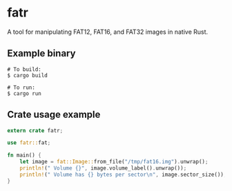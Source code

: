 # fatr
A tool for manipulating FAT12, FAT16, and FAT32 images in native Rust.

## Example binary
```shell
# To build:
$ cargo build

# To run:
$ cargo run
```

## Crate usage example

```rust
extern crate fatr;

use fatr::fat;

fn main() {
    let image = fat::Image::from_file("/tmp/fat16.img").unwrap();
    println!(" Volume {}", image.volume_label().unwrap());
    println!(" Volume has {} bytes per sector\n", image.sector_size());
}
```
